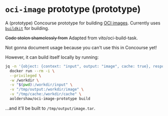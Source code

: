 # `oci-image` prototype (prototype)

A (prototype) Concourse prototype for building [OCI
images](https://github.com/opencontainers/image-spec). Currently uses
[`buildkit`](http://github.com/moby/buildkit) for building.

~~Code stolen shamelessly from~~ Adapted from vito/oci-build-task.

Not gonna document usage because you can't use this in Concourse yet!

However, it can build itself locally by running:

```sh
jq -n '{object: {context: "input", output: "image", cache: true}, response_path: "/dev/null"}' | \
  docker run --rm -i \
  --privileged \
  -w /workdir \
  -v "$(pwd):/workdir/input" \
  -v "/tmp/output:/workdir/image" \
  -v "/tmp/cache:/workdir/cache" \
  aoldershaw/oci-image-prototype build
```

...and it'll be built to `/tmp/output/image.tar`.
